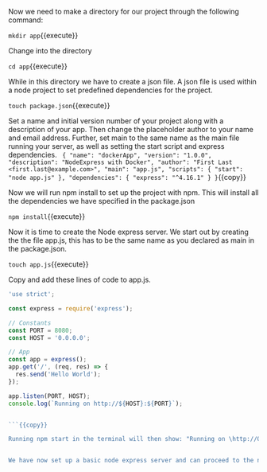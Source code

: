 Now we need to make a directory for our project through the following command:

`mkdir app`{{execute}}

Change into the directory 

`cd app`{{execute}}

While in this directory we have to create a json file. A json file is used within a node project to set predefined dependencies for the project.

`touch package.json`{{execute}}

Set a name and initial version number of your project along with a description of your app. Then change the placeholder author to your name and email address. Further, set main to the same  name as the main file running your server, as well as setting the start script  and express dependencies. 
` 
{
  "name": "dockerApp",
  "version": "1.0.0",
  "description": "NodeExpress with Docker",
  "author": "First Last <first.last@example.com>",
  "main": "app.js",
  "scripts": {
    "start": "node app.js"
  },
  "dependencies": {
    "express": "^4.16.1"
  }
}
`{{copy}}

Now we will run npm install to set up the project with npm. This will install all the dependencies we have specified in the package.json 


`npm install`{{execute}}

Now it is time to create the Node express server. We start out by creating the the file app.js, this has to be the same name as you declared as main in the package.json. 


`touch app.js`{{execute}}


Copy and add these lines of code to app.js. 


```javascript
'use strict';

const express = require('express');

// Constants
const PORT = 8080;
const HOST = '0.0.0.0';

// App
const app = express();
app.get('/', (req, res) => {
  res.send('Hello World');
});

app.listen(PORT, HOST);
console.log(`Running on http://${HOST}:${PORT}`);


```{{copy}}

Running npm start in the terminal will then show: "Running on \http://0.0.0.0:8080"


We have now set up a basic node express server and can proceed to the next part of this tutorial, using our server with docker. 
